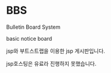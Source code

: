 # BBS

Bulletin Board System

basic notice board

jsp와 부트스트랩을 이용한 jsp 게시판입니다.

jsp호스팅은 유료라 진행하지 못했습니다.
